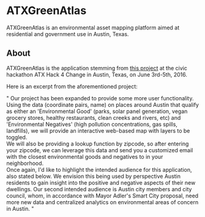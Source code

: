 # ATXGreenAtlas
ATXGreenAtlas is an environmental asset mapping platform aimed at residential and government use in Austin, Texas.

## About
ATXGreenAtlas is the application stemming from [this project](https://github.com/atxhack4change/2016-project-proposals/issues/5) at the civic hackathon ATX Hack 4 Change in Austin, Texas, on June 3rd-5th, 2016.

Here is an excerpt from the aforementioned project: 

"  Our project has been expanded to provide some more user functionality. Using the data (coordinate pairs, name) on places around Austin that qualify as either an 'Environmental Good' (parks, solar panel generation, vegan grocery stores, healthy restaurants, clean creeks and rivers, etc) and 'Environmental Negatives' (high pollution concentrations, gas spills, landfills), we will provide an interactive web-based map with layers to be toggled.  
We will also be providing a lookup function by zipcode, so after entering your zipcode, we can leverage this data and send you a customized email with the closest environmental goods and negatives to in your neighborhood.  
Once again, I'd like to highlight the intended audience for this application, also stated below. We envision this being used by perspective Austin residents to gain insight into the positive and negative aspects of their new dwellings. Our second intended audience is Austin city members and city council, whom, in accordance with Mayor Adler's Smart City proposal, need more new data and centralized analytics on environmental areas of concern in Austin.  "
